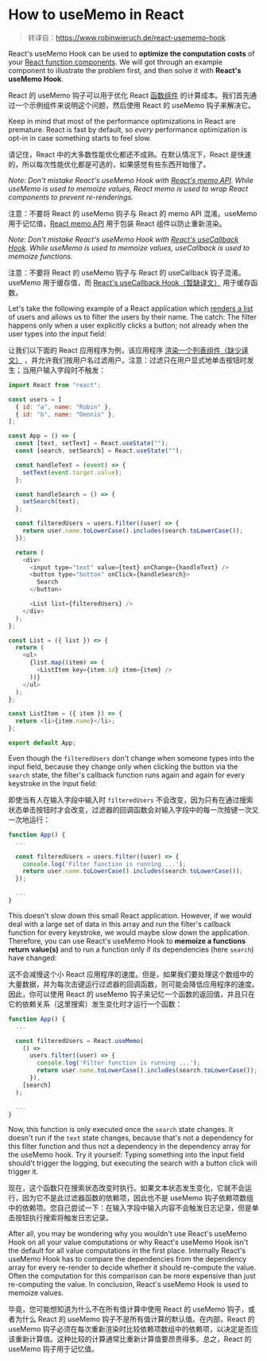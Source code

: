 # How to useMemo in React

> 转译自：https://www.robinwieruch.de/react-usememo-hook

React's useMemo Hook can be used to **optimize the computation costs** of your [React function components](/react-function-component). We will got through an example component to illustrate the problem first, and then solve it with **React's useMemo Hook**.

React 的 useMemo 钩子可以用于优化 React [函数组件](/React/React-Function-Components.md) 的计算成本。我们首先通过一个示例组件来说明这个问题，然后使用 React 的 useMemo 钩子来解决它。

Keep in mind that most of the performance optimizations in React are premature. React is fast by default, so _every_ performance optimization is opt-in in case something starts to feel slow.

请记住，React 中的大多数性能优化都还不成熟。在默认情况下，React 是快速的，所以每次性能优化都是可选的，如果感觉有些东西开始慢了。

_Note: Don't mistake React's useMemo Hook with [React's memo API](/react-memo). While useMemo is used to memoize values, React memo is used to wrap React components to prevent re-renderings._

注意：不要将 React 的 useMemo 钩子与 React 的 memo API 混淆。useMemo 用于记忆值，[React memo API](React/How-to-use-React-memo.md)
用于包装 React 组件以防止重新渲染。

_Note: Don't mistake React's useMemo Hook with [React's useCallback Hook](/react-usecallback-hook). While useMemo is used to memoize values, useCallback is used to memoize functions._

注意：不要将 React 的 useMemo 钩子与 React 的 useCallback 钩子混淆。useMemo 用于缓存值，而 [React's useCallback Hook（暂缺译文）]() 用于缓存函数。

Let's take the following example of a React application which [renders a list](/react-list-component) of users and allows us to filter the users by their name. The catch: The filter happens only when a user explicitly clicks a button; not already when the user types into the input field:

让我们以下面的 React 应用程序为例，该应用程序 [渲染一个列表组件（缺少译文）]() ，并允许我们按用户名过滤用户。注意：过滤只在用户显式地单击按钮时发生；当用户输入字段时不触发：

```js
import React from "react";

const users = [
  { id: "a", name: "Robin" },
  { id: "b", name: "Dennis" },
];

const App = () => {
  const [text, setText] = React.useState("");
  const [search, setSearch] = React.useState("");

  const handleText = (event) => {
    setText(event.target.value);
  };

  const handleSearch = () => {
    setSearch(text);
  };

  const filteredUsers = users.filter((user) => {
    return user.name.toLowerCase().includes(search.toLowerCase());
  });

  return (
    <div>
      <input type="text" value={text} onChange={handleText} />
      <button type="button" onClick={handleSearch}>
        Search
      </button>

      <List list={filteredUsers} />
    </div>
  );
};

const List = ({ list }) => {
  return (
    <ul>
      {list.map((item) => (
        <ListItem key={item.id} item={item} />
      ))}
    </ul>
  );
};

const ListItem = ({ item }) => {
  return <li>{item.name}</li>;
};

export default App;
```

Even though the `filteredUsers` don't change when someone types into the input field, because they change only when clicking the button via the `search` state, the filter's callback function runs again and again for every keystroke in the input field:

即使当有人在输入字段中输入时 `filteredUsers` 不会改变，因为只有在通过搜索状态单击按钮时才会改变，过滤器的回调函数会对输入字段中的每一次按键一次又一次地运行：

```js
function App() {
  ...

  const filteredUsers = users.filter((user) => {
    console.log('Filter function is running ...');
    return user.name.toLowerCase().includes(search.toLowerCase());
  });

  ...
}
```

This doesn't slow down this small React application. However, if we would deal with a large set of data in this array and run the filter's callback function for every keystroke, we would maybe slow down the application. Therefore, you can use React's useMemo Hook to **memoize a functions return value(s)** and to run a function only if its dependencies (here `search`) have changed:

这不会减慢这个小 React 应用程序的速度。但是，如果我们要处理这个数组中的大量数据，并为每次击键运行过滤器的回调函数，则可能会降低应用程序的速度。因此，你可以使用 React 的 useMemo 钩子来记忆一个函数的返回值，并且只在它的依赖关系（这里搜索）发生变化时才运行一个函数：

```js
function App() {
  ...

  const filteredUsers = React.useMemo(
    () =>
      users.filter((user) => {
        console.log('Filter function is running ...');
        return user.name.toLowerCase().includes(search.toLowerCase());
      }),
    [search]
  );

  ...
}
```

Now, this function is only executed once the `search` state changes. It doesn't run if the `text` state changes, because that's not a dependency for this filter function and thus not a dependency in the dependency array for the useMemo hook. Try it yourself: Typing something into the input field should't trigger the logging, but executing the search with a button click will trigger it.

现在，这个函数只在搜索状态改变时执行。如果文本状态发生变化，它就不会运行，因为它不是此过滤器函数的依赖项，因此也不是 useMemo 钩子依赖项数组中的依赖项。您自己尝试一下：在输入字段中输入内容不会触发日志记录，但是单击按钮执行搜索将触发日志记录。

After all, you may be wondering why you wouldn't use React's useMemo Hook on all your value computations or why React's useMemo Hook isn't the default for all value computations in the first place. Internally React's useMemo Hook has to compare the dependencies from the dependency array for every re-render to decide whether it should re-compute the value. Often the computation for this comparison can be more expensive than just re-computing the value. In conclusion, React's useMemo Hook is used to memoize values.

毕竟，您可能想知道为什么不在所有值计算中使用 React 的 useMemo 钩子，或者为什么 React 的 useMemo 钩子不是所有值计算的默认值。在内部，React 的 useMemo 钩子必须在每次重新渲染时比较依赖项数组中的依赖项，以决定是否应该重新计算值。这种比较的计算通常比重新计算值要昂贵得多。总之，React 的 useMemo 钩子用于记忆值。
